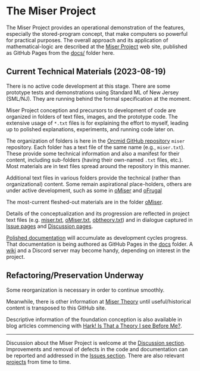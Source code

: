 <!-- README.md 1.3.3               UTF-8                           2023-08-22
     ---1----|----2----|----3----|----4----|----5----|----6----|----7----|---*

                      orcmid/miser Introduction
     -->

# The Miser Project

The Miser Project provides an operational demonstration of
the features, especially the stored-program concept, that make computers so
powerful for practical purposes.  The overall approach and its application of
mathematical-logic are described at the
[Miser Project](https://orcmid.github.io/miser) web site, published as GitHub
Pages from the [docs/](docs/) folder here.

## Current Technical Materials (2023-08-19)

There is no active code development at this stage.  There are some prototype
tests and demonstrations using Standard ML of New Jersey (SML/NJ).  They are
running behind the formal specification at the moment.

Miser Project conception and precursors to development of code are
organized in folders of text files, images, and the prototype code.  The
extensive usage of `*.txt`
files is for explaining the effort to myself, leading up to polished
explanations, experiments, and running code later on.

The organization of folders is here in the
[Orcmid GitHub repository](https://github.com/orcmid) `miser` repository.
Each folder has a text file of the same name (e.g., `miser.txt`).  These
provide some technical information and also a manifest for their content,
including sub-folders (having their own-named `.txt` files, etc.). Most
materials are in text files spread around the repository in this manner.

Additional text files in various folders provide the technical (rather than
organizational) content.  Some remain aspirational place-holders, others are
under active development, such as some in [oMiser](oMiser/) and
[oFrugal](oFrugal/)

The most-current fleshed-out materials are in the folder
[oMiser](https://github.com/orcmid/miser/tree/master/oMiser).

Details of the conceptualization and its progression are reflected in project
text files (e.g. [miser.txt](miser.txt), [oMiser.txt](oMiser/oMiser.txt),
[obtheory.txt](oMiser/obtheory.txt)) and in dialogue captured in
[Issue pages](https://github.com/orcmid/miser/issues) and
[Discussion pages](https://github.com/orcmid/miser/discussions).

[Polished documentation](https://orcmid.github.io/miser/) will accumulate
as development cycles progress.  That documentation is being authored as
GitHub Pages in the [docs](docs/) folder. A
[wiki](https://github.com/orcmid/miser/wiki) and a Discord server may
become handy, depending on interest in the project.

## Refactoring/Preservation Underway

Some reorganization is necessary in order to continue smoothly.

Meanwhile, there is other information at
[Miser Theory](https://miser-theory.info) until useful/historical content is
transposed to this GitHub site.

Descriptive information of the foundation conception is also available in
blog articles commencing with
[Hark! Is That a Theory I see Before Me?](https://orcmid.blogspot.com/2018/07/miser-project-hark-is-that-theory-i-see.html).

----

Discussion about the Miser Project is welcome at the
[Discussion section](https://github.com/orcmid/miser/discussions).
Improvements and removal of defects in the code and documentation can be
reported and addressed in the
[Issues section](https://github.com/orcmid/miser/issues).  There are also
relevant [projects](https://github.com/orcmid/miser/projects?type=classic)
from time to time.

<!-- ---1----|----2----|----3----|----4----|----5----|----6----|----7----|--*

     1.3.3 2023-08-22T21:02Z Small tweak
     1.3.2 2023-08-20T01:38Z Fix a link that would replace this page.
     1.3.1 2023-08-19T16:01Z Tidying up, smoothing the information
     1.3.0 2023-08-19T01:10Z Refactored in conjunction with doc/index.md.
     1.2.2 2023-08-13T21:28Z Mostly-stable draft
     1.2.1 2023-08-13T17:30Z Continued re-arrangement and proofing
     1.2.0 2023-08-13T15:34Z Rough Draft re-arrangement for proofing
     1.1.0 2022-01-05T21:49Z Smoothing and Revision of Text, Progression,
           Current State
     1.0.1 2018-08-26 Added TODOs and 5Ps placeholder
     1.0.0 2018-01-11 Initial Stable README

                           end of miser/README.md
     -->
